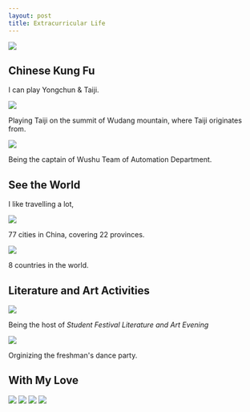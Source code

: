 ```yaml
---
layout: post
title: Extracurricular Life
---
```

<img src="/images/fulls/brilliant.jpg" class="fit image"> 

## Chinese Kung Fu

I can play Yongchun & Taiji.

<img src="/images/fulls/taiji1.jpg" class="fit image"> 

Playing Taiji on the summit of Wudang mountain, where Taiji originates from.

<img src="/images/fulls/taiji2.jpeg" class="fit image"> 

Being the captain of Wushu Team of Automation Department.

## See the World

I like travelling a lot,

<img src="/images/fulls/china.jpg" class="fit image"> 

77 cities in China, covering 22 provinces.

<img src="/images/fulls/world.jpg" class="fit image"> 

8 countries in the world.

## Literature and Art Activities

<img src="/images/fulls/host1.jpg" class="fit image"> 

Being the host of *Student Festival Literature and Art Evening*

<img src="/images/fulls/dance1.jpg" class="fit image"> 

Orginizing the freshman's dance party.

## With My Love

<img src="/images/fulls/love1.jpg" class="fit image"> 

<img src="/images/fulls/love.jpg" class="fit image"> 

<img src="/images/fulls/love4.png" class="fit image"> 

<img src="/images/fulls/love5.png" class="fit image"> 